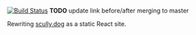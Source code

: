 [![Build Status](https://travis-ci.org/mulchy/scully.svg?branch=total-rewrite)](https://travis-ci.org/mulchy/scully) **TODO** update link before/after merging to master

Rewriting [scully.dog](http://scully.dog) as a static React site.
